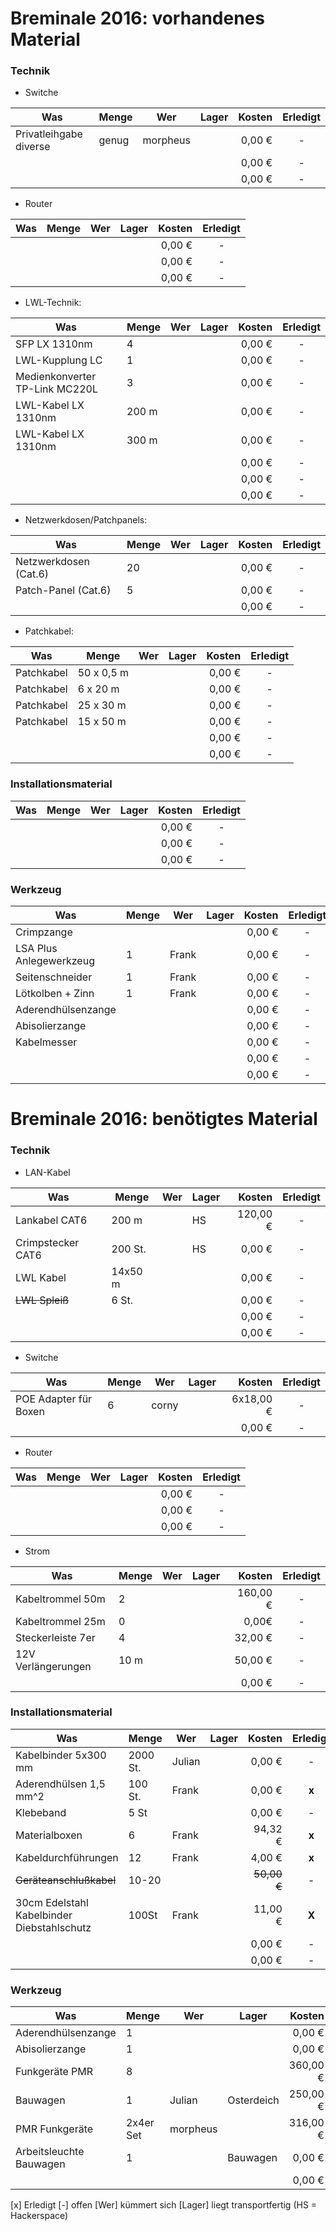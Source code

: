 # Breminale 2016: vorhandenes Material

### Technik

* Switche

|  Was |  Menge |  Wer |  Lager |  Kosten | Erledigt |
|---|---|---|---|---:|:---:|
| Privatleihgabe diverse  | genug  | morpheus  |   | 0,00 €| - |
|   |   |   |   | 0,00 €| - |
|   |   |   |   | 0,00 €| - |

* Router

|  Was |  Menge |  Wer |  Lager |  Kosten | Erledigt |
|---|---|---|---|---:|:---:|
|   |   |   |   | 0,00 €| - |
|   |   |   |   | 0,00 €| - |
|   |   |   |   | 0,00 €| - |

* LWL-Technik:

|  Was |  Menge |  Wer |  Lager |  Kosten | Erledigt |
|---|---|---|---|---:|:---:|
| SFP LX 1310nm | 4  |   |   | 0,00 €| - |
| LWL-Kupplung LC  | 1  |   |   | 0,00 €| - |
| Medienkonverter TP-Link MC220L  | 3  |   |   | 0,00 €| - |
| LWL-Kabel LX 1310nm  | 200 m |   |   | 0,00 €| - |
| LWL-Kabel LX 1310nm  | 300 m |   |   | 0,00 €| - |
|   |   |   |   | 0,00 €| - |
|   |   |   |   | 0,00 €| - |
|   |   |   |   | 0,00 €| - |


* Netzwerkdosen/Patchpanels:

|  Was |  Menge |  Wer |  Lager |  Kosten | Erledigt |
|---|---|---|---|---:|:---:|
| Netzwerkdosen (Cat.6) | 20 |   |   | 0,00 €| - |
| Patch-Panel (Cat.6) | 5 |   |   | 0,00 €| - |
|   |   |   |   | 0,00 €| - |



* Patchkabel:

|  Was |  Menge |  Wer |  Lager |  Kosten | Erledigt |
|---|---|---|---|---:|:---:|
| Patchkabel | 50 x 0,5 m  |   |   | 0,00 €| - |
| Patchkabel | 6 x 20 m  |   |   | 0,00 €| - |
| Patchkabel | 25 x 30 m  |   |   | 0,00 €| - |
| Patchkabel | 15 x 50 m  |   |   | 0,00 €| - |
|   |   |   |   | 0,00 €| - |
|   |   |   |   | 0,00 €| - |





### Installationsmaterial

|  Was |  Menge |  Wer |  Lager |  Kosten | Erledigt |
|---|---|---|---|---:|:---:|
|   |   |   |   | 0,00 €| - |
|   |   |   |   | 0,00 €| - |
|   |   |   |   | 0,00 €| - |


### Werkzeug

|  Was |  Menge |  Wer |  Lager |  Kosten | Erledigt |
|---|---|---|---|---:|:---:|
| Crimpzange |   |   |   | 0,00 €| - |
| LSA Plus Anlegewerkzeug  | 1  | Frank  |   | 0,00 €| - |
| Seitenschneider  | 1 |  Frank |   | 0,00 €| - |
| Lötkolben + Zinn  | 1  | Frank |   | 0,00 €| - |
| Aderendhülsenzange  |   |   |   | 0,00 €| - |
| Abisolierzange  |   |   |   | 0,00 €| - |
| Kabelmesser  |   |   |   | 0,00 €| - |
|   |   |   |   | 0,00 €| - |
|   |   |   |   | 0,00 €| - |



# Breminale 2016: benötigtes Material

### Technik

* LAN-Kabel

|  Was |  Menge |  Wer |  Lager |  Kosten | Erledigt |
|---|---|---|---|---:|:---:|
| Lankabel CAT6  | 200 m|   | HS | 120,00 €| - |
| Crimpstecker CAT6  | 200 St.|   | HS| 0,00 €| - |
| LWL Kabel | 14x50 m  |   |   | 0,00 €| - |
| ~~LWL Spleiß~~ | 6 St.  |   |   | 0,00 €| - |
|   |   |   |   | 0,00 €| - |
|   |   |   |   | 0,00 €| - |

* Switche

|  Was |  Menge |  Wer |  Lager |  Kosten | Erledigt |
|---|---|---|---|---:|:---:|
| POE Adapter für Boxen  | 6  | corny  |   | 6x18,00 €| - |
|   |   |   |   | 0,00 €| - |


* Router

|  Was |  Menge |  Wer |  Lager |  Kosten | Erledigt |
|---|---|---|---|---:|:---:|
|   |   |   |   | 0,00 €| - |
|   |   |   |   | 0,00 €| - |
|   |   |   |   | 0,00 €| - |


* Strom

|  Was |  Menge |  Wer |  Lager |  Kosten | Erledigt |
|---|---|---|---|---:|:---:|
| Kabeltrommel 50m |  2 |   |   | 160,00 €  |  - |
| Kabeltrommel 25m |  0 |   |   | 0,00€  |  - |
| Steckerleiste 7er | 4 |   |   | 32,00 €| - |
| 12V Verlängerungen | 10 m |   |   | 50,00 €| - |
|   |   |   |   | 0,00 €| - |



### Installationsmaterial

|  Was |  Menge |  Wer |  Lager |  Kosten | Erledigt |
|---|---|---|---|---:|:---:|
| Kabelbinder 5x300 mm | 2000 St. | Julian  |   | 0,00 €| - |
| Aderendhülsen 1,5 mm^2 | 100 St.  | Frank |   | 0,00 €| **x** |
| Klebeband | 5 St |   |   | 0,00 €| - |
| Materialboxen  | 6 | Frank |   | 94,32 €| **x** |
| Kabeldurchführungen  | 12 | Frank |   | 4,00 €| **x** |
| ~~Geräteanschlußkabel~~  | 10-20  |   |   | ~~50,00 €~~| - |
| 30cm Edelstahl Kabelbinder</br> Diebstahlschutz  | 100St  |Frank |   | 11,00 €| **X** |
|   |   |   |   | 0,00 €| - |
|   |   |   |   | 0,00 €| - |

### Werkzeug

|  Was |  Menge |  Wer |  Lager |  Kosten | Erledigt |
|---|---|---|---|---:|:---:|
| Aderendhülsenzange | 1 |   |   | 0,00 €| - |
| Abisolierzange | 1|   |   | 0,00 €| - |
| Funkgeräte PMR |  8 |   |   | 360,00 €| - |
| Bauwagen |1 | Julian | Osterdeich | 250,00 €| - |
| PMR Funkgeräte  | 2x4er Set  | morpheus |   | 316,00 €| - |
| Arbeitsleuchte Bauwagen  | 1  |   | Bauwagen | 0,00 €| - |
|   |   |   |   | 0,00 €| - |

[x] Erledigt [-] offen
[Wer] kümmert sich [Lager] liegt transportfertig (HS = Hackerspace)




